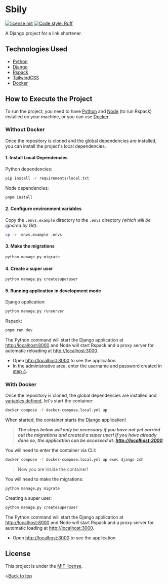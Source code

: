 # Sbily

[![license mit](https://img.shields.io/badge/licence-MIT-blue)](/LICENSE)
[![Code style: Ruff](https://img.shields.io/endpoint?url=https://raw.githubusercontent.com/astral-sh/ruff/main/assets/badge/format.json)](https://github.com/astral-sh/ruff)

A Django project for a link shortener.

## Technologies Used

- [Python](https://www.python.org/)
- [Django](https://www.djangoproject.com/)
- [Rspack](https://rspack.dev/)
- [TailwindCSS](https://tailwindcss.com/)
- [Docker](https://www.docker.com/)

## How to Execute the Project

To run the project, you need to have [Python](https://www.python.org/) and [Node](https://nodejs.org/) (to run Rspack) installed on your machine, or you can use [Docker](#with-docker).

### Without Docker

Once the repository is cloned and the global dependencies are installed, you can install the project's local dependencies.

#### 1. Install Local Dependencies

Python dependencies:

```bash
pip install -r requirements/local.txt
```

Node dependencies:

```bash
pnpm install
```

#### 2. Configure environment variables

Copy the `.envs.example` directory to the `.envs` directory _(which will be ignored by Git)_:

```bash
cp -r .envs.example .envs
```

#### 3. Make the migrations

```bash
python manage.py migrate
```

#### 4. Create a super user

```bash
python manage.py createsuperuser
```

#### 5. Running application in development mode

Django application:

```bash
python manage.py runserver
```

Rspack:

```bash
pnpm run dev
```

The Python command will start the Django application at <http://localhost:8000> and Node will start Rspack and a proxy server for automatic reloading at <http://localhost:3000>.

- Open <http://localhost:3000> to see the application.
- In the administrative area, enter the username and password created in [step 4](#4-create-a-super-user).

### With Docker

Once the repository is cloned, the global dependencies are installed and [variables defined](#2-configure-environment-variables), let's start the container:

```bash
docker compose -f docker-compose.local.yml up
```

When started, the container starts the Django application!

> **_The steps below will only be necessary if you have not yet carried out the migrations and created a super user! If you have already done so, the application can be accessed at: <http://localhost:3000>_**

You will need to enter the container via CLI:

```bash
docker compose -f docker-compose.local.yml up exec django zsh
```

> Now you are inside the container!

You will need to make the migrations:

```bash
python manage.py migrate
```

Creating a super user:

```bash
python manage.py createsuperuser
```

The Python command will start the Django application at <http://localhost:8000> and Node will start Rspack and a proxy server for automatic loading at <http://localhost:3000>.

- Open <http://localhost:3000> to see the application.

## License

This project is under the [MIT license](/LICENSE).

🔝[Back to top](#sbily)
